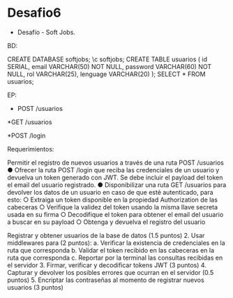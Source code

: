 # Desafio6

- Desafío - Soft Jobs.


BD:

CREATE DATABASE softjobs;
\c softjobs;
CREATE TABLE usuarios ( id SERIAL, email VARCHAR(50) NOT NULL, password
VARCHAR(60) NOT NULL, rol VARCHAR(25), lenguage VARCHAR(20) );
SELECT * FROM usuarios;

EP:
* POST /usuarios

  
*GET /usuarios


*POST /login



Requerimientos:

Permitir el registro de nuevos usuarios a través de una ruta POST /usuarios
● Ofrecer la ruta POST /login que reciba las credenciales de un usuario y devuelva un
token generado con JWT. Se debe incluir el payload del token el email del usuario
registrado.
● Disponibilizar una ruta GET /usuarios para devolver los datos de un usuario en caso
de que esté autenticado, para esto:
○ Extraiga un token disponible en la propiedad Authorization de las cabeceras
○ Verifique la validez del token usando la misma llave secreta usada en su firma
○ Decodifique el token para obtener el email del usuario a buscar en su payload
○ Obtenga y devuelva el registro del usuario

Registrar y obtener usuarios de la base de datos (1.5 puntos)
2. Usar middlewares para (2 puntos):
a. Verificar la existencia de credenciales en la ruta que corresponda
b. Validar el token recibido en las cabeceras en la ruta que corresponda
c. Reportar por la terminal las consultas recibidas en el servidor
3. Firmar, verificar y decodificar tokens JWT (3 puntos)
4. Capturar y devolver los posibles errores que ocurran en el servidor (0.5 puntos)
5. Encriptar las contraseñas al momento de registrar nuevos usuarios (3 puntos)


